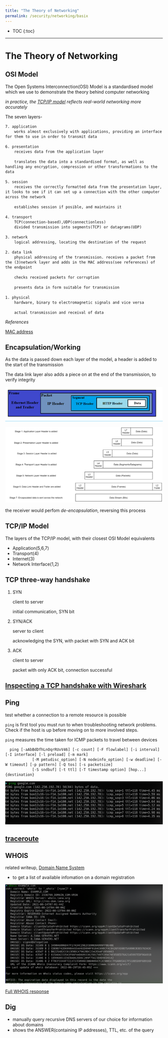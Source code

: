 ```yaml
---
title: "The Theory of Networking"
permalink: /security/networking/basix
---
```



* TOC
{:toc}

---

# The Theory of Networking

## OSI Model

The Open Systems Interconnection(OSI) Model is a standardised model which we use to demonstrate the theory behind computer networking

_in practice, the [TCP/IP model](#tcpip-model) reflects real-world networking more accurately_

The seven layers-

```
7. application
    works almost exclusively with applications, providing an interface for them to use in order to transmit data

6. presentation
    receives data from the application layer

    translates the data into a standardised format, as well as handling any encryption, compression or other transformations to the data

5. session
    receives the correctly formatted data from the presentation layer, it looks to see if it can set up a connection with the other computer across the network

    establishes session if posible, and maintains it

4. transport
    TCP(connection-based),UDP(connectionless)
    divided transmission into segments(TCP) or datagrams(UDP)

3. network
    logical addressing, locating the destination of the request

2. data link
    physical addressing of the transmission. receives a packet from the (3)network layer and adds in the MAC address(see references) of the endpoint

    checks received packets for corruption

    presents data in form suitable for transmission

1. physical
    hardware, binary to electromagnetic signals and vice versa

    actual transmission and receival of data
```

_References_

[MAC address](ip_addressing.md#mac-addresses)

## Encapsulation/Working

As the data is passed down each layer of the model, a header is added to the start of the transmission

The data link layer also adds a piece on at the end of the transmission, to verify integrity

![](img/encapsulation.png)

![](img/encapsulation2.jpeg)

the receiver would perfom _de-encapsulation_, reversing this process

## TCP/IP Model

The layers of the TCP/IP model, with their closest OSI Model equivalents

- Application(5,6,7)
- Transport(4)
- Internet(3)
- Network Interface(1,2)

## TCP three-way handshake

1. SYN

   client to server

   initial communication, SYN bit

2. SYN/ACK

   server to client

   acknowledging the SYN, with packet with SYN and ACK bit

3. ACK

   client to server

   packet with only ACK bit, connection successful

## [Inspecting a TCP handshake with Wireshark](wireshark.md)

## Ping

test whether a connection to a remote resource is possible

`ping` is first tool you must run to when troubleshooting network problems. Check if the host is up before moving on to more involved steps.

`ping` measures the time taken for ICMP packets to travel between devices

```
  ping [-aAbBdDfhLnOqrRUvV46] [-c count] [-F flowlabel] [-i interval] [-I interface] [-l preload] [-m mark]
            [-M pmtudisc_option] [-N nodeinfo_option] [-w deadline] [-W timeout] [-p pattern] [-Q tos] [-s packetsize]
            [-S sndbuf] [-t ttl] [-T timestamp option] [hop...] {destination}
```

![](img/ping.png)

## [traceroute](traceroute.html)

## WHOIS

related writeup, [Domain Name System](dns.md)

- to get a list of available infomation on a domain registration

![](img/whois.png)

[Full WHOIS response](../resources/whois.txt)

## Dig

- manually query recursive DNS servers of our choice for information about domains
- shows the ANSWER(containing IP addresses), TTL, etc. of the query
